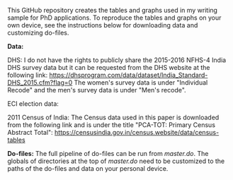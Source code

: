 This GitHub repository creates the tables and graphs used in my writing sample for PhD applications. To reproduce the tables and graphs on your own device, see the instructions below for downloading data and customizing do-files.


**Data:**

DHS: I do not have the rights to publicly share the 2015-2016 NFHS-4 India DHS survey data but it can be requested from the DHS website at the following link: https://dhsprogram.com/data/dataset/India_Standard-DHS_2015.cfm?flag=0
The women's survey data is under "Individual Recode" and the men's survey data is under "Men's recode".
	
ECI election data: 

2011 Census of India: The Census data used in this paper is downloaded from the following link and is under the title "PCA-TOT: Primary Census Abstract Total": https://censusindia.gov.in/census.website/data/census-tables

**Do-files:** 
The full pipeline of do-files can be run from _master.do_. The globals of directories at the top of _master.do_ need to be customized to the paths of the do-files and data on your personal device. 
